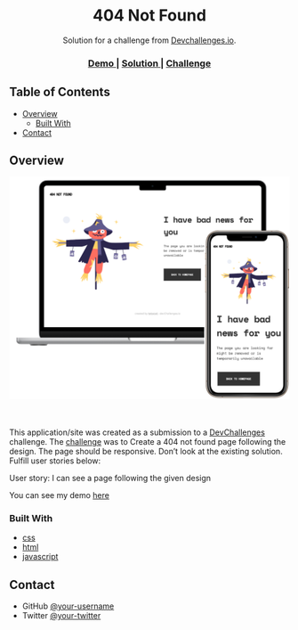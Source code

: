 <!-- Please update value in the {}  -->

<h1 align="center">404 Not Found</h1>

<div align="center">
   Solution for a challenge from  <a href="https://devchallenges.io/solutions/V4if68jXzkR7iHLdOH2z" target="_blank">Devchallenges.io</a>.
</div>

<div align="center">
  <h3>
    <a href="https://tatacsd.github.io/devchallenge-404-not-found/">
      Demo
    </a>
    <span> | </span>
    <a href="https://github.com/tatacsd/devchallenge-404-not-found/blob/master/index.html">
      Solution
    </a>
    <span> | </span>
    <a href="https://devchallenges.io/challenges/wBunSb7FPrIepJZAg0sY">
      Challenge
    </a>
  </h3>
</div>

<!-- TABLE OF CONTENTS -->

## Table of Contents

- [Overview](#overview)
  - [Built With](#built-with)
- [Contact](#contact)

<!-- OVERVIEW -->

## Overview

<div align="center" justify="center">
<img alt="Todo" title="Todo" src="cover.svg" />
</div>

<br />
<br/>
  


This application/site was created as a submission to a [DevChallenges](https://devchallenges.io/challenges) challenge. The [challenge](https://devchallenges.io/challenges/wBunSb7FPrIepJZAg0sY) was to Create a 404 not found page following the design. The page should be responsive. Don’t look at the existing solution. Fulfill user stories below:

User story: I can see a page following the given design

You can see my demo [here](https://tatacsd.github.io/devchallenge-404-not-found/)


### Built With

<!-- This section should list any major frameworks that you built your project using. Here are a few examples.-->

- [css](https://developer.mozilla.org/en-US/docs/Web/CSS)
- [html](https://developer.mozilla.org/en-US/docs/Web/HTML)
- [javascript](https://developer.mozilla.org/en-US/docs/Web/JavaScript)

## Contact


- GitHub [@your-username](https://github.com/tatacsd)
- Twitter [@your-twitter](https://twitter.com/thayscasado)
